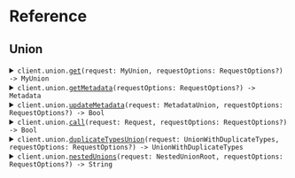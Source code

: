 # Reference
## Union
<details><summary><code>client.union.<a href="/Sources/Resources/Union/UnionClient.swift">get</a>(request: MyUnion, requestOptions: RequestOptions?) -> MyUnion</code></summary>
<dl>
<dd>

#### 🔌 Usage

<dl>
<dd>

<dl>
<dd>

```swift
import Foundation
import UndiscriminatedUnions

private func main() async throws {
    let client = UndiscriminatedUnionsClient()

    _ = try await client.union.get(request: MyUnion.string(
        "string"
    ))
}

try await main()
```
</dd>
</dl>
</dd>
</dl>

#### ⚙️ Parameters

<dl>
<dd>

<dl>
<dd>

**request:** `MyUnion` 
    
</dd>
</dl>

<dl>
<dd>

**requestOptions:** `RequestOptions?` — Additional options for configuring the request, such as custom headers or timeout settings.
    
</dd>
</dl>
</dd>
</dl>


</dd>
</dl>
</details>

<details><summary><code>client.union.<a href="/Sources/Resources/Union/UnionClient.swift">getMetadata</a>(requestOptions: RequestOptions?) -> Metadata</code></summary>
<dl>
<dd>

#### 🔌 Usage

<dl>
<dd>

<dl>
<dd>

```swift
import Foundation
import UndiscriminatedUnions

private func main() async throws {
    let client = UndiscriminatedUnionsClient()

    _ = try await client.union.getMetadata()
}

try await main()
```
</dd>
</dl>
</dd>
</dl>

#### ⚙️ Parameters

<dl>
<dd>

<dl>
<dd>

**requestOptions:** `RequestOptions?` — Additional options for configuring the request, such as custom headers or timeout settings.
    
</dd>
</dl>
</dd>
</dl>


</dd>
</dl>
</details>

<details><summary><code>client.union.<a href="/Sources/Resources/Union/UnionClient.swift">updateMetadata</a>(request: MetadataUnion, requestOptions: RequestOptions?) -> Bool</code></summary>
<dl>
<dd>

#### 🔌 Usage

<dl>
<dd>

<dl>
<dd>

```swift
import Foundation
import UndiscriminatedUnions

private func main() async throws {
    let client = UndiscriminatedUnionsClient()

    _ = try await client.union.updateMetadata(request: MetadataUnion.optionalStringToJsonDictionary(
        [
            "string": .object([
                "key": .string("value")
            ])
        ]
    ))
}

try await main()
```
</dd>
</dl>
</dd>
</dl>

#### ⚙️ Parameters

<dl>
<dd>

<dl>
<dd>

**request:** `MetadataUnion` 
    
</dd>
</dl>

<dl>
<dd>

**requestOptions:** `RequestOptions?` — Additional options for configuring the request, such as custom headers or timeout settings.
    
</dd>
</dl>
</dd>
</dl>


</dd>
</dl>
</details>

<details><summary><code>client.union.<a href="/Sources/Resources/Union/UnionClient.swift">call</a>(request: Request, requestOptions: RequestOptions?) -> Bool</code></summary>
<dl>
<dd>

#### 🔌 Usage

<dl>
<dd>

<dl>
<dd>

```swift
import Foundation
import UndiscriminatedUnions

private func main() async throws {
    let client = UndiscriminatedUnionsClient()

    _ = try await client.union.call(request: Request(
        union: MetadataUnion.optionalStringToJsonDictionary(
            [
                "string": .object([
                    "key": .string("value")
                ])
            ]
        )
    ))
}

try await main()
```
</dd>
</dl>
</dd>
</dl>

#### ⚙️ Parameters

<dl>
<dd>

<dl>
<dd>

**request:** `Request` 
    
</dd>
</dl>

<dl>
<dd>

**requestOptions:** `RequestOptions?` — Additional options for configuring the request, such as custom headers or timeout settings.
    
</dd>
</dl>
</dd>
</dl>


</dd>
</dl>
</details>

<details><summary><code>client.union.<a href="/Sources/Resources/Union/UnionClient.swift">duplicateTypesUnion</a>(request: UnionWithDuplicateTypes, requestOptions: RequestOptions?) -> UnionWithDuplicateTypes</code></summary>
<dl>
<dd>

#### 🔌 Usage

<dl>
<dd>

<dl>
<dd>

```swift
import Foundation
import UndiscriminatedUnions

private func main() async throws {
    let client = UndiscriminatedUnionsClient()

    _ = try await client.union.duplicateTypesUnion(request: UnionWithDuplicateTypes.string(
        "string"
    ))
}

try await main()
```
</dd>
</dl>
</dd>
</dl>

#### ⚙️ Parameters

<dl>
<dd>

<dl>
<dd>

**request:** `UnionWithDuplicateTypes` 
    
</dd>
</dl>

<dl>
<dd>

**requestOptions:** `RequestOptions?` — Additional options for configuring the request, such as custom headers or timeout settings.
    
</dd>
</dl>
</dd>
</dl>


</dd>
</dl>
</details>

<details><summary><code>client.union.<a href="/Sources/Resources/Union/UnionClient.swift">nestedUnions</a>(request: NestedUnionRoot, requestOptions: RequestOptions?) -> String</code></summary>
<dl>
<dd>

#### 🔌 Usage

<dl>
<dd>

<dl>
<dd>

```swift
import Foundation
import UndiscriminatedUnions

private func main() async throws {
    let client = UndiscriminatedUnionsClient()

    _ = try await client.union.nestedUnions(request: NestedUnionRoot.string(
        "string"
    ))
}

try await main()
```
</dd>
</dl>
</dd>
</dl>

#### ⚙️ Parameters

<dl>
<dd>

<dl>
<dd>

**request:** `NestedUnionRoot` 
    
</dd>
</dl>

<dl>
<dd>

**requestOptions:** `RequestOptions?` — Additional options for configuring the request, such as custom headers or timeout settings.
    
</dd>
</dl>
</dd>
</dl>


</dd>
</dl>
</details>

